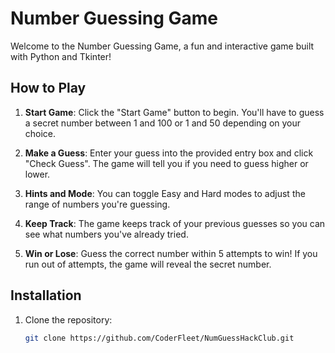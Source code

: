 # Number Guessing Game

Welcome to the Number Guessing Game, a fun and interactive game built with Python and Tkinter!

## How to Play

1. **Start Game**: Click the "Start Game" button to begin. You'll have to guess a secret number between 1 and 100 or 1 and 50 depending on your choice.

2. **Make a Guess**: Enter your guess into the provided entry box and click "Check Guess". The game will tell you if you need to guess higher or lower.

3. **Hints and Mode**: You can toggle Easy and Hard modes to adjust the range of numbers you're guessing.

4. **Keep Track**: The game keeps track of your previous guesses so you can see what numbers you've already tried.

5. **Win or Lose**: Guess the correct number within 5 attempts to win! If you run out of attempts, the game will reveal the secret number.

## Installation

1. Clone the repository:
   ```bash
   git clone https://github.com/CoderFleet/NumGuessHackClub.git
